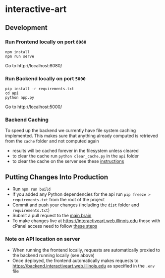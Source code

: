# interactive-art

## Development

### Run Frontend locally on port `8080`
```
npm install
npm run serve
```
Go to http://localhost:8080/

### Run Backend locally on port `5000`
```
pip install -r requirements.txt
cd api
python app.py
```
Go to http://localhost:5000/

### Backend Caching
To speed up the backend we currently have file system caching implemented. This makes sure that anything already computed is retrieved from the `cache` folder and not computed again
- results will be cached forever in the filesystem unless cleared
- to clear the cache run `python clear_cache.py` in the `api` folder
- to clear the cache on the server see these [instructions](docs/cpanel.md#clearing-cache)

## Putting Changes Into Production
- Run `npm run build`
- If you added any Python dependencies for the api run `pip freeze > requirements.txt` from the root of the project
- Commit and push your changes (including the `dist` folder and `requirements.txt`)
- Submit a pull request to the [main brain](https://github.com/sigchi-uiuc/interactive-art)
- To make changes live at https://interactiveart.web.illinois.edu those with cPanel access need to follow [these steps](docs/cpanel.md)

### Note on API location on server
- When running the frontend locally, requests are automatically proxied to the backend running locally (see above)
- Once deployed, the frontend automatically makes requests to https://backend.interactiveart.web.illinois.edu as specified in the `.env` file
